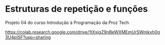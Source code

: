 # Estruturas de repetição e funções

Projeto 04 do curso Introdução à Programação da Proz Tech

https://colab.research.google.com/drive/1tXsjgZ9nBeWXMEmUrSWmkxh0g3U4pISF?usp=sharing
